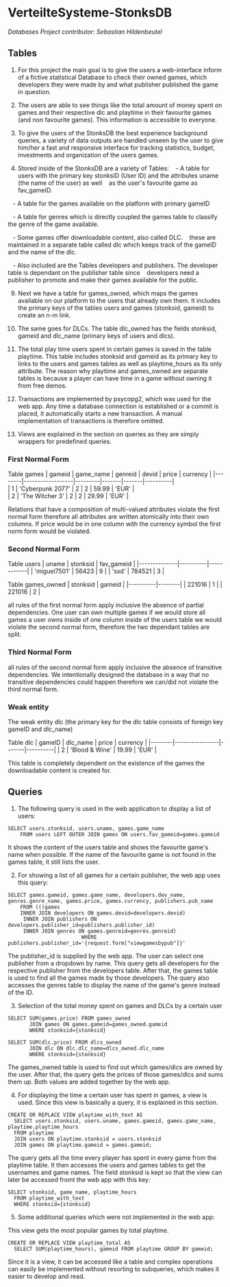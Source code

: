 # VerteilteSysteme-StonksDB
*Databases Project contributor: Sebastian Hildenbeutel*

## Tables

1. For this project the main goal is to give the users a web-interface inform of a fictive statistical
Database to check their owned games, which developers they were made by and what publisher published
the game in question. 

2. The users are able to see things like the total amount of money spent on games and their respective dlc and 
playtime in their favourite games (and non favourite games).
This information is accessible to everyone.

3. To give the users of the StonksDB the best experience background queries, a variety of data outputs are
handled unseen by the user to give him/her a fast and responsive interface for tracking 
statistics, budget, investments and organization of the users games. 

4. Stored inside of the StonksDB are a variety of Tables:
  &nbsp;&nbsp;&nbsp;- A table for users with the primary key stonksID (User ID) and the attributes uname (the name of the user) as well
    &nbsp;&nbsp;&nbsp;as the user's favourite game as fav_gameID. 
  
  &nbsp;&nbsp;&nbsp;- A table for the games available on the platform with primary gameID
  
  &nbsp;&nbsp;&nbsp;- A table for genres which is directly coupled the games table to classify the genre of the game available.
  
  &nbsp;&nbsp;&nbsp;- Some games offer downloadable content, also called DLC.
    &nbsp;&nbsp;&nbsp;these are maintained in a separate table called dlc which keeps track of the gameID and the name of the dlc.
    
  &nbsp;&nbsp;&nbsp;- Also included are the Tables developers and publishers. The developer table is dependant on the publisher table since
    &nbsp;&nbsp;&nbsp;developers need a publisher to promote and make their games available for the public. 

9. Next we have a table for games_owned, which maps the games available on our platform to the users that already own 
them. It includes the primary keys of the tables users and games (stonksid, gameid) to create an n-m link.

10. The same goes for DLCs. The table dlc_owned has the fields stonksid, gameid and dlc_name (primary keys of users and dlcs).

11. The total play time users spent in certain games is saved in the table playtime.
This table includes stonksid and gameid as its primary key to links to the users and games tables as well as playtime_hours as its only attribute.
The reason why playtime and games_owned are separate tables is because a player can have time in a game without owning it from free demos.

12. Transactions are implemented by psycopg2, which was used for the web app. Any time a database connection is established or a commit is placed, it automatically starts a new transaction. A manual implementation of transactions is therefore omitted.

13. Views are explained in the section on queries as they are simply wrappers for predefined queries.
  


### First Normal Form

Table games
| gameid |    game_name     | genreid | devid | price | currency |
|--------|------------------|---------|-------|-------|----------|	 
|   1    | 'Cyberpunk 2077' |    2    |   2   | 59.99 |  'EUR'   |	 
|   2    |  'The Witcher 3' |    2    |   2   | 29.99 |  'EUR'   |	

Relations that have a composition of multi-valued attributes violate the first normal form
therefore all attributes are written atomically into their own columns.
If price would be in one column with the currency symbol the first norm form would be violated.



### Second Normal Form

Table users
|    uname     | stonksid | fav_gameid |
|--------------|----------|------------|
| 'miguel7501' |  56423   |     9      |
|     'sxd'    |  784521  |     3      |

Table games_owned
| stonksid | gameid |
|----------|--------|
|  221016  |   1    |
|  221016  |   2    |

all rules of the first normal form apply inclusive the absence of partial dependencies.
One user can own multiple games if we would store all games a user owns inside of one column inside of the users 
table we would violate the second normal form, therefore the two dependant tables are split.


### Third Normal Form

all rules of the second normal form apply inclusive the absence of transitive dependencies.
We intentionally designed the database in a way that no transitive dependencies could happen therefore
we can/did not violate the third normal form. 



### Weak entity 

The weak entity dlc (the primary key for the dlc table consists of foreign key gameID and dlc_name)

Table dlc
| gameID |    dlc_name    | price | currency |
|--------|----------------|-------|----------|
|   2    | 'Blood & Wine' | 19.99 |   'EUR'  |

This table is completely dependent on the existence of the games the downloadable content is created for. 


## Queries

1. The following query is used in the web application to display a list of users:
``` pgsql
SELECT users.stonksid, users.uname, games.game_name 
    FROM users LEFT OUTER JOIN games ON users.fav_gameid=games.gameid
```
It shows the content of the users table and shows the favourite game's name when possible.
If the name of the favourite game is not found in the games table, it still lists the user.

2. For showing a list of all games for a certain publisher, the web app uses this query:
``` pgsql
SELECT games.gameid, games.game_name, developers.dev_name, genres.genre_name, games.price, games.currency, publishers.pub_name 
    FROM (((games 
    INNER JOIN developers ON games.devid=developers.devid)
     INNER JOIN publishers ON developers.publisher_id=publishers.publisher_id) 
     INNER JOIN genres ON games.genreid=genres.genreid)
                        WHERE publishers.publisher_id='{request.form["viewgamesbypub"]}'
```
The publisher_id is supplied by the web app. The user can select one publisher from a dropdown by name.
This query gets all developers for the respective publisher from the developers table.
After that, the games table is used to find all the games made by those developers.
The query also accesses the genres table to display the name of the game's genre instead of the ID.

3. Selection of the total money spent on games and DLCs by a certain user
``` pgsql
SELECT SUM(games.price) FROM games_owned 
       JOIN games ON games.gameid=games_owned.gameid 
       WHERE stonksid={stonksid}
```
``` pgsql
SELECT SUM(dlc.price) FROM dlcs_owned 
       JOIN dlc ON dlc.dlc_name=dlcs_owned.dlc_name 
       WHERE stonksid={stonksid}
```
The games_owned table is used to find out which games/dlcs are owned by the user.
After that, the query gets the prices of those games/dlcs and sums them up.
Both values are added together by the web app.

4. For displaying the time a certain user has spent in games, a view is used. Since this view is basically a query, it is explained in this section.
``` pgsql
CREATE OR REPLACE VIEW playtime_with_text AS 
  SELECT users.stonksid, users.uname, games.gameid, games.game_name, playtime.playtime_hours
  FROM playtime
  JOIN users ON playtime.stonksid = users.stonksid
  JOIN games ON playtime.gameid = games.gameid;
```
The query gets all the time every player has spent in every game from the playtime table.
It then accesses the users and games tables to get the usernames and game names.
The field stonksid is kept so that the view can later be accessed fromt the web app with this key:
``` pgsql
SELECT stonksid, game_name, playtime_hours 
  FROM playtime_with_text 
  WHERE stonksid={stonksid}
```

5. Some additional queries which were not implemented in the web app:

This view gets the most popular games by total playtime.
``` pgsql
CREATE OR REPLACE VIEW playtime_total AS
  SELECT SUM(playtime_hours), gameid FROM playtime GROUP BY gameid;
```
Since it is a view, it can be accessed like a table and complex operations can easily be implemented without resorting to subqueries, which makes it easier to develop and read.

